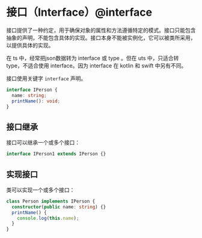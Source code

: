 # 接口（Interface）@interface

接口提供了一种约定，用于确保对象的属性和方法遵循特定的模式。接口只能包含抽象的声明，不能包含具体的实现。接口本身不能被实例化，它可以被类所采用，以提供具体的实现。

在 ts 中，经常把json数据转为 interface 或 type 。但在 uts 中，只适合转 type，不适合使用 interface。因为 interface 在 kotlin 和 swift 中另有不同。

<!-- TODO 这里需要补充和ts的interface的区别，编译到原生时都变成了什么 -->

接口使用关键字 `interface` 声明。

```ts
interface IPerson {
  name: string;
  printName(): void;
}
```

## 接口继承

接口可以继承一个或多个接口：

```ts
interface IPerson1 extends IPerson {}
```

## 实现接口

类可以实现一个或多个接口：

```ts
class Person implements IPerson {
  constructor(public name: string) {}
  printName() {
    console.log(this.name);
  }
}
```

